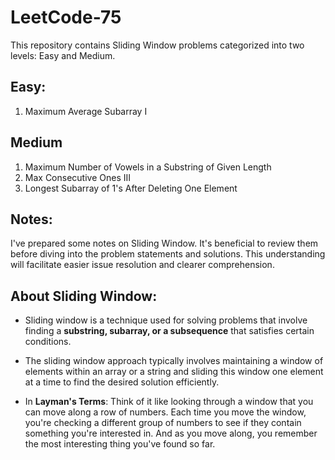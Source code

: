 # LeetCode-75

This repository contains Sliding Window problems categorized into two levels: Easy and Medium.

## Easy: 
1. Maximum Average Subarray I

## Medium
1. Maximum Number of Vowels in a Substring of Given Length
2. Max Consecutive Ones III
3. Longest Subarray of 1's After Deleting One Element

## Notes:

I've prepared some notes on Sliding Window. It's beneficial to review them before diving into the problem statements and solutions. This understanding will facilitate easier issue resolution and clearer comprehension.

## About Sliding Window:

- Sliding window is a technique used for solving problems that involve finding a **substring, subarray, or a subsequence** that satisfies certain conditions. 

- The sliding window approach typically involves maintaining a window of elements within an array or a string and sliding this window one element at a time to find the desired solution efficiently.

- In **Layman's Terms**: Think of it like looking through a window that you can move along a row of numbers. Each time you move the window, you're checking a different group of numbers to see if they contain something you're interested in. And as you move along, you remember the most interesting thing you've found so far.